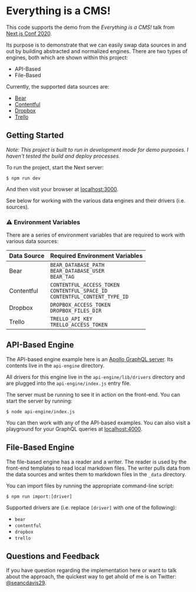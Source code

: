 # Everything is a CMS!

This code supports the demo from the _Everything is a CMS!_ talk from [Next.js Conf 2020](https://nextjs.org/conf/speakers/seancdavis).

Its purpose is to demonstrate that we can easily swap data sources in and out by building abstracted and normalized engines. There are two types of engines, both which are shown within this project:

- API-Based
- File-Based

Currently, the supported data sources are:

- [Bear](https://bear.app/)
- [Contentful](https://www.contentful.com/)
- [Dropbox](https://www.dropbox.com/)
- [Trello](https://trello.com/)

## Getting Started

_Note: This project is built to run in development mode for demo purposes. I haven't tested the build and deploy processes._

To run the project, start the Next server:

    $ npm run dev

And then visit your browser at [localhost:3000](http://localhost:3000/).

See below for working with the various data engines and their drivers (i.e. sources).

### ⚠️ Environment Variables

There are a series of environment variables that are required to work with various data sources:

| Data Source | Required Environment Variables                                                     |
| ----------- | ---------------------------------------------------------------------------------- |
| Bear        | `BEAR_DATABASE_PATH`<br>`BEAR_DATABASE_USER`<br>`BEAR_TAG`                         |
| Contentful  | `CONTENTFUL_ACCESS_TOKEN`<br>`CONTENTFUL_SPACE_ID`<br>`CONTENTFUL_CONTENT_TYPE_ID` |
| Dropbox     | `DROPBOX_ACCESS_TOKEN`<br>`DROPBOX_FILES_DIR`                                      |
| Trello      | `TRELLO_API_KEY`<br>`TRELLO_ACCESS_TOKEN`                                          |

## API-Based Engine

The API-based engine example here is an [Apollo GraphQL server](https://www.apollographql.com/). Its contents live in the `api-engine` directory.

All drivers for this engine live in the `api-engine/lib/drivers` directory and are plugged into the `api-engine/index.js` entry file.

The server must be running to see it in action on the front-end. You can start the server by running:

    $ node api-engine/index.js

You can then work with any of the API-based examples. You can also visit a playground for your GraphQL queries at [localhost:4000](http://localhost:4000/).

## File-Based Engine

The file-based engine has a reader and a writer. The reader is used by the front-end templates to read local markdown files. The writer pulls data from the data sources and writes them to markdown files in the `_data` directory.

You can import files by running the appropriate command-line script:

    $ npm run import:[driver]

Supported drivers are (i.e. replace `[driver]` with one of the following):

- `bear`
- `contentful`
- `dropbox`
- `trello`

## Questions and Feedback

If you have question regarding the implementation here or want to talk about the approach, the quickest way to get ahold of me is on Twitter: [@seancdavis29](https://twitter.com/seancdavis29).
